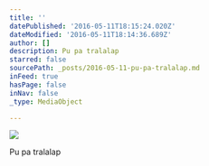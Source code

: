 ```yaml
---
title: ''
datePublished: '2016-05-11T18:15:24.020Z'
dateModified: '2016-05-11T18:14:36.689Z'
author: []
description: Pu pa tralalap
starred: false
sourcePath: _posts/2016-05-11-pu-pa-tralalap.md
inFeed: true
hasPage: false
inNav: false
_type: MediaObject

---
```

![](https://the-grid-user-content.s3-us-west-2.amazonaws.com/98c857e4-4de6-4546-8fd5-2a1d6516eafc.jpg)

Pu pa tralalap